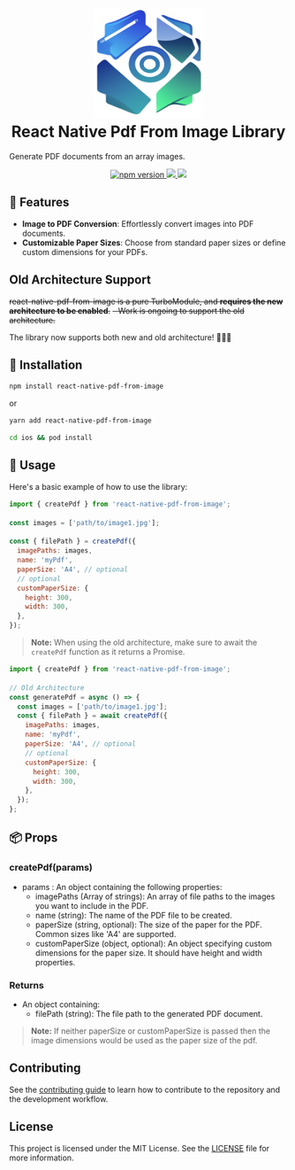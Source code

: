 <h1 align="center">
  <img width="200" height="200" src="./IMG/logo.png"/><br/>
  React Native Pdf From Image Library
</h1>

Generate PDF documents from an array images.

<p align="center">
  <a href="https://www.npmjs.com/package/react-native-pdf-from-image">
    <img alt="npm version" src="https://badge.fury.io/js/react-native-pdf-from-image.svg"/>
  </a>
  <a title='License' href="https://github.com/benjamineruvieru/react-native-pdf-from-image/blob/master/LICENSE" height="18">
    <img src='https://img.shields.io/badge/license-MIT-blue.svg' />
  </a>
  <a title='Tweet' href="https://twitter.com/intent/tweet?text=Check%20out%20this%20awesome%20React%20Native%20PDF%20from%20Image%20Library&url=https://github.com/benjamineruvieru/react-native-pdf-from-image&via=benjamin_eru&hashtags=react,reactnative,opensource,github,ux" height="18">
    <img src='https://img.shields.io/twitter/url/http/shields.io.svg?style=social' />
  </a>
</p>

## 🌟 Features

- **Image to PDF Conversion**: Effortlessly convert images into PDF documents.
- **Customizable Paper Sizes**: Choose from standard paper sizes or define custom dimensions for your PDFs.

## Old Architecture Support

~~react-native-pdf-from-image is a pure TurboModule, and **requires the new architecture to be enabled**.~~
~~- Work is ongoing to support the old architecture.~~

The library now supports both new and old architecture! 🎉🎉🎉

## 🚀 Installation

```sh
npm install react-native-pdf-from-image
```

or

```sh
yarn add react-native-pdf-from-image
```

```sh
cd ios && pod install
```

## 📖 Usage

Here's a basic example of how to use the library:

```js
import { createPdf } from 'react-native-pdf-from-image';

const images = ['path/to/image1.jpg'];

const { filePath } = createPdf({
  imagePaths: images,
  name: 'myPdf',
  paperSize: 'A4', // optional
  // optional
  customPaperSize: {
    height: 300,
    width: 300,
  },
});
```

> **Note:** When using the old architecture, make sure to await the `createPdf` function as it returns a Promise.

```js
import { createPdf } from 'react-native-pdf-from-image';

// Old Architecture
const generatePdf = async () => {
  const images = ['path/to/image1.jpg'];
  const { filePath } = await createPdf({
    imagePaths: images,
    name: 'myPdf',
    paperSize: 'A4', // optional
    // optional
    customPaperSize: {
      height: 300,
      width: 300,
    },
  });
};
```

## 📦 Props

### createPdf(params)

- params : An object containing the following properties:
  - imagePaths (Array of strings): An array of file paths to the images you want to include in the PDF.
  - name (string): The name of the PDF file to be created.
  - paperSize (string, optional): The size of the paper for the PDF. Common sizes like 'A4' are supported.
  - customPaperSize (object, optional): An object specifying custom dimensions for the paper size. It should have height and width properties.

### Returns

- An object containing:
  - filePath (string): The file path to the generated PDF document.

> **Note:** If neither paperSize or customPaperSize is passed then the image dimensions would be used as the paper size of the pdf.

## Contributing

See the [contributing guide](CONTRIBUTING.md) to learn how to contribute to the repository and the development workflow.

## License

This project is licensed under the MIT License. See the [LICENSE](LICENSE) file for more information.

```

```
